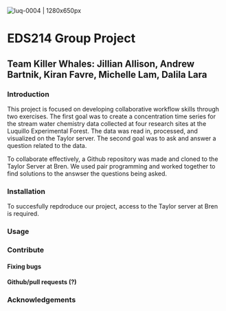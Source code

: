 ![luq-0004](https://user-images.githubusercontent.com/110261671/186728614-f0d70ac8-4ae9-4e13-8809-24c7f12944e0.jpg) | 1280x650px
# EDS214 Group Project
## Team Killer Whales: Jillian Allison, Andrew Bartnik, Kiran Favre, Michelle Lam, Dalila Lara


### Introduction
This project is focused on developing collaborative workflow skills through two exercises. The first goal was to create a concentration time series for the stream water chemistry data collected at four research sites at the Luquillo Experimental Forest. The data was read in, processed, and visualized on the Taylor server. The second goal was to ask and answer a question related to the data. 

To collaborate effectively, a Github repository was made and cloned to the Taylor Server at Bren. We used pair programming and worked together to find solutions to the answser the questions being asked. 

### Installation
To succesfully repdroduce our project, access to the Taylor server at Bren is required. 

### Usage

### Contribute 
#### Fixing bugs
#### Github/pull requests (?)

### Acknowledgements




